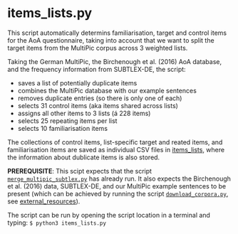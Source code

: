 # items_lists.py
This script automatically determins familiarisation, target and control items for the AoA questionnaire, taking into account that we want to split the target items from the MultiPic corpus across 3 weighted lists.

Taking the German MultiPic, the Birchenough et al. (2016) AoA database, and the frequency information from SUBTLEX-DE, the script:

- saves a list of potentially duplicate items
- combines the MultiPic database with our example sentences
- removes duplicate entries (so there is only one of each)
- selects 31 control items (aka items shared across lists)
- assigns all other items to 3 lists (á 228 items)
- selects 25 repeating items per list
- selects 10 familiarisation items

The collections of control items, list-specific target and reated items, and familiarisation items are saved as individual CSV files in [items_lists](../data/items_lists/), where the information about dublicate items is also stored.

**PREREQUISITE**: This scipt expects that the script 
[`merge_multipic_subtlex.py`](../../external_resources/merge_multipic_subtlex.py) has already run.
It also expects the Birchenough et al. (2016) data, SUBTLEX-DE, and our MultiPic example sentences to be present (which can be achieved by running the script [`download_corpora.py`](../../external_resources/download_corpora.py), see [external_resources](../../external_resources/)).

The script can be run by opening the script location in a terminal and typing:
`$ python3 items_lists.py`
